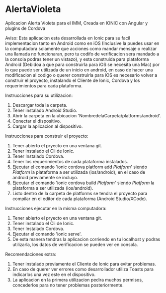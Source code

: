 # AlertaVioleta
Aplicacion Alerta Violeta para el IMM, Creada en IONIC con Angular y plugins de Cordova

Aviso:
Esta aplicacion esta desarrollada en Ionic para su facil implementacion tanto en Android como en iOS (Inclusive la puedes usar en la computadora solamente que acciones como mandar mensaje o realizar una llamada no funcionaran, pero tu codifo de verificacion sera mandado a la consola podras tener un vistazo), y esta construida para plataforma Android (Debidoa a que para construirla para iOS se necesita una Mac) por lo que puede ser utilizada de un inicio en android, en caso de hacer una modificacion al codigo o querer construirla para iOS es necesario volver a construir el proyecto, instalando el Cliente de Ionic, Cordova y los requerimientos para cada plataforma.

Instrucciones para su utilizacion:
  1. Descargar toda la carpeta.
  2. Tener instalado Android Studio.
  3. Abrir la carpeta en la ubicacion 'NombredelaCarpeta/platforms/android'.
  4. Conectar el dispositivo.
  5. Cargar la aplicacion al dispositivo.

Instrucciones para construir el proyecto:
  1. Tener abierto el pryecto en una ventana git.
  2. Tener instalado el Cli de Ionic.
  3. Tener Instalado Cordova.
  4. Tener los requerimientos de cada plataforma instalados.
  5. Ejecutar el comando 'ionic cordova platform add _Platform_' siendo _Platform_ la plataforma a ser utilizada (ios/android), en el caso de android previamente se incluyo.
  6. Ejecutar el comando 'ionic cordova build _Platform_' siendo _Platform_ la plataforma a ser utilizada (ios/android).
  7. Listo dentro de la carpeta de platforms se tendra el proyecto para compilar en el editor de cada plataforma (Android Studio/XCode).

Instrucciones ejecutar en la misma computadora:
  1. Tener abierto el pryecto en una ventana git.
  2. Tener instalado el Cli de Ionic.
  3. Tener Instalado Cordova.
  4. Ejecutar el comando 'ionic serve'.
  5. De esta manera tendras la aplicacion corriendo en tu localhost y podras utilizarla, los datos de verificacion se pueden ver en consola.

Recomendaciones extra:
  1. Tener instalado previamente el Cliente de Ionic para evitar problemas.
  2. En caso de querer ver errores como desarrollador utiliza Toasts para indicarlos una vez este en el dispositivo.
  3. La aplicacion en la primera utilizacion pedira muchos permisos, concederlos para no tener problemas posteriormente.
